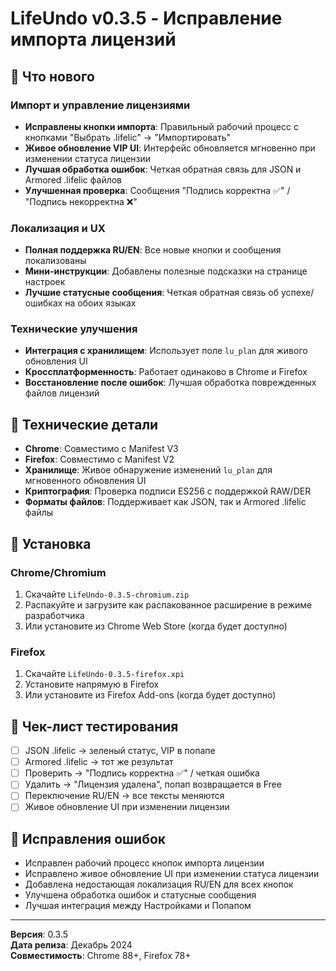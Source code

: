 # LifeUndo v0.3.5 - Исправление импорта лицензий

## 🎯 Что нового

### Импорт и управление лицензиями
- **Исправлены кнопки импорта**: Правильный рабочий процесс с кнопками "Выбрать .lifelic" → "Импортировать"
- **Живое обновление VIP UI**: Интерфейс обновляется мгновенно при изменении статуса лицензии
- **Лучшая обработка ошибок**: Четкая обратная связь для JSON и Armored .lifelic файлов
- **Улучшенная проверка**: Сообщения "Подпись корректна ✅" / "Подпись некорректна ❌"

### Локализация и UX
- **Полная поддержка RU/EN**: Все новые кнопки и сообщения локализованы
- **Мини-инструкции**: Добавлены полезные подсказки на странице настроек
- **Лучшие статусные сообщения**: Четкая обратная связь об успехе/ошибках на обоих языках

### Технические улучшения
- **Интеграция с хранилищем**: Использует поле `lu_plan` для живого обновления UI
- **Кроссплатформенность**: Работает одинаково в Chrome и Firefox
- **Восстановление после ошибок**: Лучшая обработка поврежденных файлов лицензий

## 🔧 Технические детали

- **Chrome**: Совместимо с Manifest V3
- **Firefox**: Совместимо с Manifest V2  
- **Хранилище**: Живое обнаружение изменений `lu_plan` для мгновенного обновления UI
- **Криптография**: Проверка подписи ES256 с поддержкой RAW/DER
- **Форматы файлов**: Поддерживает как JSON, так и Armored .lifelic файлы

## 🚀 Установка

### Chrome/Chromium
1. Скачайте `LifeUndo-0.3.5-chromium.zip`
2. Распакуйте и загрузите как распакованное расширение в режиме разработчика
3. Или установите из Chrome Web Store (когда будет доступно)

### Firefox
1. Скачайте `LifeUndo-0.3.5-firefox.xpi`
2. Установите напрямую в Firefox
3. Или установите из Firefox Add-ons (когда будет доступно)

## 📝 Чек-лист тестирования

- [ ] JSON .lifelic → зеленый статус, VIP в попапе
- [ ] Armored .lifelic → тот же результат
- [ ] Проверить → "Подпись корректна ✅" / четкая ошибка
- [ ] Удалить → "Лицензия удалена", попап возвращается в Free
- [ ] Переключение RU/EN → все тексты меняются
- [ ] Живое обновление UI при изменении лицензии

## 🐛 Исправления ошибок

- Исправлен рабочий процесс кнопок импорта лицензии
- Исправлено живое обновление UI при изменении статуса лицензии
- Добавлена недостающая локализация RU/EN для всех кнопок
- Улучшена обработка ошибок и статусные сообщения
- Лучшая интеграция между Настройками и Попапом

---

**Версия**: 0.3.5  
**Дата релиза**: Декабрь 2024  
**Совместимость**: Chrome 88+, Firefox 78+







